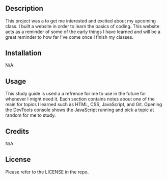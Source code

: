 # <Prework Study Guide Webpage>

## Description

This project was a to get me interested and excited about my upcoming class. I built a website in order to learn the basics of coding.
This website acts as a reminder of some of the early things I have learned and will be a great reminder to how far I've come once I finish my classes.

## Installation

N/A

## Usage

This study guide is used a a refrence for me to use in the future for whenever I might need it. Each section contains notes about one of the main for topics I learned such as HTML, CSS, JavaScript, and Git. Opening the DevTools console shows the JavaScript running and pick a topic at random for me to study.

## Credits

N/A

## License

Please refer to the LICENSE in the repo.